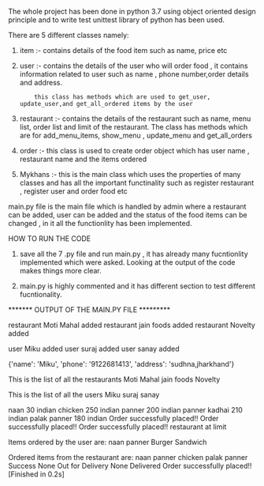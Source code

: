 The whole project has been done in python 3.7 using object oriented design principle and to write test unittest library of python has been used.

There are 5 different classes namely:
1. item :- contains details of the food item such as name, price etc

2. user :- contains the details of the user who will order food , it contains 
           information related to user such as name , phone number,order details and address.

           this class has methods which are used to get_user, update_user,and get_all_ordered items by the user

3. restaurant :- contains the details of the restaurant such as name, menu 
                 list, order list and limit of the restaurant.
                 The class has methods which are for add_menu_items, show_menu , update_menu and get_all_orders

4. order :- this class is used to create order object which has user name , 
            restaurant name and the items ordered

5. Mykhans :- this is the main class which uses the properties of many
              classes and has all the important functinality such as register restaurant , register user and order food etc


main.py file is the main file which is handled by admin where a restaurant can be added, user can be added and the status of the food items can be changed , in it all the functionlity has been implemented.

HOW TO RUN THE CODE

1. save all the 7 .py file and run main.py , it has already many fucntionlity implemented which were asked. Looking at the output of the code makes things more clear.

2. main.py is highly commented and it has different section to test different fucntionality.



*******	 OUTPUT OF THE MAIN.PY FILE  *********

restaurant Moti Mahal added
restaurant jain foods added
restaurant Novelty added
 
user Miku added
user suraj added
user sanay added
 
{'name': 'Miku', 'phone': '9122681413', 'address': 'sudhna,jharkhand'}
 
 
This is the list of all the restaurants
Moti Mahal
jain foods
Novelty
 
 
This is the list of all the users
Miku
suraj
sanay
 
naan 30 indian
chicken 250 indian
panner 200 indian
panner kadhai 210 indian
palak panner 180 indian
Order successfully placed!!
Order successfully placed!!
Order successfully placed!!
restaurant at limit
 
Items ordered by the user are:
naan
panner
Burger
Sandwich
 
Ordered items from the restaurant are: 
naan
panner
chicken
palak panner
Success
None
Out for Delivery
None
Delivered
Order successfully placed!!
[Finished in 0.2s]
